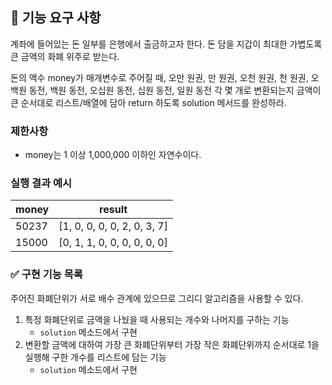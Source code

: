 ## 🚀 기능 요구 사항

계좌에 들어있는 돈 일부를 은행에서 출금하고자 한다. 돈 담을 지갑이 최대한 가볍도록 큰 금액의 화폐 위주로 받는다.

돈의 액수 money가 매개변수로 주어질 때, 오만 원권, 만 원권, 오천 원권, 천 원권, 오백원 동전, 백원 동전, 오십원 동전, 십원 동전, 일원 동전 각 몇 개로 변환되는지 금액이 큰 순서대로 리스트/배열에 담아 return 하도록 solution 메서드를 완성하라.

### 제한사항

- money는 1 이상 1,000,000 이하인 자연수이다.

### 실행 결과 예시

| money | result |
| --- | --- |
| 50237	| [1, 0, 0, 0, 0, 2, 0, 3, 7] |
| 15000	| [0, 1, 1, 0, 0, 0, 0, 0, 0] |

### ✅ 구현 기능 목록
주어진 화폐단위가 서로 배수 관계에 있으므로 그리디 알고리즘을 사용할 수 있다.
1. 특정 화폐단위로 금액을 나눴을 때 사용되는 개수와 나머지를 구하는 기능
    - `solution` 메소드에서 구현
2. 변환할 금액에 대하여 가장 큰 화폐단위부터 가장 작은 화폐단위까지 순서대로 1을 실행해 구한 개수를 리스트에 담는 기능 
    - `solution` 메소드에서 구현